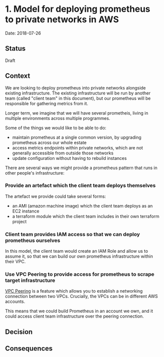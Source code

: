 # 1. Model for deploying prometheus to private networks in AWS

Date: 2018-07-26

## Status

Draft

## Context

We are looking to deploy prometheus into private networks alongside
existing infrastructure.  The existing infrastructure will be run by
another team (called "client team" in this document), but our
prometheus will be responsible for gathering metrics from it.

Longer term, we imagine that we will have several prometheis, living
in multiple environments across multiple programmes.

Some of the things we would like to be able to do:

 - maintain prometheus at a single common version, by upgrading
   prometheus across our whole estate
 - access metrics endpoints within private networks, which are not
   generally accessible from outside those networks
 - update configuration without having to rebuild instances
 
There are several ways we might provide a prometheus pattern that runs
in other people's infrastructure:

### Provide an artefact which the client team deploys themselves

The artefact we provide could take several forms:

 - an AMI (amazon machine image) which the client team deploys as an
   EC2 instance
 - a terraform module which the client team includes in their own
   terraform project

### Client team provides IAM access so that we can deploy prometheus ourselves

In this model, the client team would create an IAM Role and allow us
to assume it, so that we can build our own prometheus infrastructure
within their VPC.

### Use VPC Peering to provide access for prometheus to scrape target infrastructure

[VPC Peering][] is a feature which allows you to establish a
networking connection between two VPCs.  Crucially, the VPCs can be in
different AWS accounts.

This means that we could build Prometheus in an account we own, and it
could access client team infrastructure over the peering connection.

[VPC Peering]: https://docs.aws.amazon.com/AmazonVPC/latest/PeeringGuide/Welcome.html

## Decision

## Consequences

